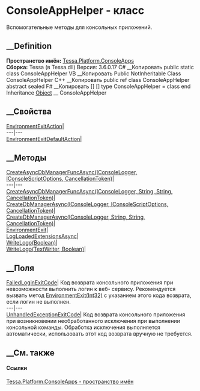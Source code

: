 # ConsoleAppHelper - класс
Вспомогательные методы для консольных приложений.
## __Definition
 **Пространство имён:**
[Tessa.Platform.ConsoleApps](N_Tessa_Platform_ConsoleApps.htm)  
 **Сборка:** Tessa (в Tessa.dll) Версия: 3.6.0.17
C# __Копировать
     public static class ConsoleAppHelper
VB __Копировать
     Public NotInheritable Class ConsoleAppHelper
C++ __Копировать
     public ref class ConsoleAppHelper abstract sealed
F# __Копировать
     [<AbstractClassAttribute>]
    [<SealedAttribute>]
    type ConsoleAppHelper = class end
Inheritance
    [Object](https://learn.microsoft.com/dotnet/api/system.object) __ ConsoleAppHelper
##  __Свойства
[EnvironmentExitAction](P_Tessa_Platform_ConsoleApps_ConsoleAppHelper_EnvironmentExitAction.htm)|  
---|---  
[EnvironmentExitDefaultAction](P_Tessa_Platform_ConsoleApps_ConsoleAppHelper_EnvironmentExitDefaultAction.htm)|  
## __Методы
[CreateAsyncDbManagerFuncAsync(IConsoleLogger, IConsoleScriptOptions,
CancellationToken)](M_Tessa_Platform_ConsoleApps_ConsoleAppHelper_CreateAsyncDbManagerFuncAsync_1.htm)|  
---|---  
[CreateAsyncDbManagerFuncAsync(IConsoleLogger, String, String,
CancellationToken)](M_Tessa_Platform_ConsoleApps_ConsoleAppHelper_CreateAsyncDbManagerFuncAsync.htm)|  
[CreateDbManagerAsync(IConsoleLogger, IConsoleScriptOptions,
CancellationToken)](M_Tessa_Platform_ConsoleApps_ConsoleAppHelper_CreateDbManagerAsync_1.htm)|  
[CreateDbManagerAsync(IConsoleLogger, String, String,
CancellationToken)](M_Tessa_Platform_ConsoleApps_ConsoleAppHelper_CreateDbManagerAsync.htm)|  
[EnvironmentExit](M_Tessa_Platform_ConsoleApps_ConsoleAppHelper_EnvironmentExit.htm)|  
[LogLoadedExtensionsAsync](M_Tessa_Platform_ConsoleApps_ConsoleAppHelper_LogLoadedExtensionsAsync.htm)|  
[WriteLogo(Boolean)](M_Tessa_Platform_ConsoleApps_ConsoleAppHelper_WriteLogo.htm)|  
[WriteLogo(TextWriter,
Boolean)](M_Tessa_Platform_ConsoleApps_ConsoleAppHelper_WriteLogo_1.htm)|  
## __Поля
[FailedLoginExitCode](F_Tessa_Platform_ConsoleApps_ConsoleAppHelper_FailedLoginExitCode.htm)|
Код возврата консольного приложения при невозможности выполнить логин к веб-
сервису. Рекомендуется вызвать метод
[EnvironmentExit(Int32)](M_Tessa_Platform_ConsoleApps_ConsoleAppHelper_EnvironmentExit.htm)
с указанием этого кода возврата, если логин не выполнен.  
---|---  
[UnhandledExceptionExitCode](F_Tessa_Platform_ConsoleApps_ConsoleAppHelper_UnhandledExceptionExitCode.htm)|
Код возврата консольного приложения при возникновении необработанного
исключения при выполнении консольной команды. Обработка исключения выполняется
автоматически, использовать этот код возврата вручную не требуется.  
## __См. также
#### Ссылки
[Tessa.Platform.ConsoleApps - пространство
имён](N_Tessa_Platform_ConsoleApps.htm)
